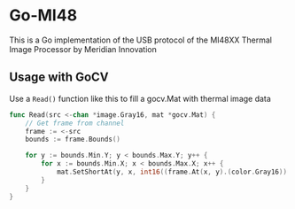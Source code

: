 # Go-MI48

This is a Go implementation of the USB protocol of the MI48XX Thermal Image Processor by Meridian Innovation

## Usage with GoCV

Use a `Read()` function like this to fill a gocv.Mat with thermal image data

```Go
func Read(src <-chan *image.Gray16, mat *gocv.Mat) {
    // Get frame from channel
    frame := <-src
    bounds := frame.Bounds()

    for y := bounds.Min.Y; y < bounds.Max.Y; y++ {
        for x := bounds.Min.X; x < bounds.Max.X; x++ {
            mat.SetShortAt(y, x, int16((frame.At(x, y).(color.Gray16)).Y))
        }
    }
}
```
